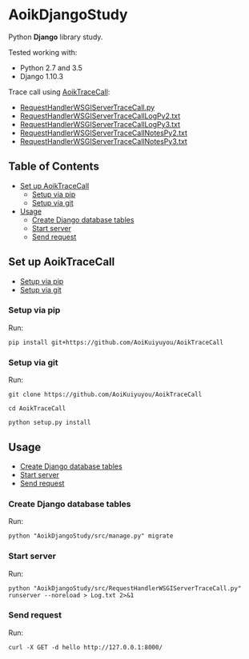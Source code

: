 # AoikDjangoStudy
Python **Django** library study.

Tested working with:
- Python 2.7 and 3.5
- Django 1.10.3

Trace call using [AoikTraceCall](https://github.com/AoiKuiyuyou/AoikTraceCall):
- [RequestHandlerWSGIServerTraceCall.py](/src/RequestHandlerWSGIServerTraceCall.py)
- [RequestHandlerWSGIServerTraceCallLogPy2.txt](/src/RequestHandlerWSGIServerTraceCallLogPy2.txt?raw=True)
- [RequestHandlerWSGIServerTraceCallLogPy3.txt](/src/RequestHandlerWSGIServerTraceCallLogPy3.txt?raw=True)
- [RequestHandlerWSGIServerTraceCallNotesPy2.txt](/src/RequestHandlerWSGIServerTraceCallNotesPy2.txt?raw=True)
- [RequestHandlerWSGIServerTraceCallNotesPy3.txt](/src/RequestHandlerWSGIServerTraceCallNotesPy3.txt?raw=True)

## Table of Contents
- [Set up AoikTraceCall](#set-up-aoiktracecall)
  - [Setup via pip](#setup-via-pip)
  - [Setup via git](#setup-via-git)
- [Usage](#usage)
  - [Create Django database tables](#create-django-database-tables)
  - [Start server](#start-server)
  - [Send request](#send-request)

## Set up AoikTraceCall
- [Setup via pip](#setup-via-pip)
- [Setup via git](#setup-via-git)

### Setup via pip
Run:
```
pip install git+https://github.com/AoiKuiyuyou/AoikTraceCall
```

### Setup via git
Run:
```
git clone https://github.com/AoiKuiyuyou/AoikTraceCall

cd AoikTraceCall

python setup.py install
```

## Usage
- [Create Django database tables](#create-django-database-tables)
- [Start server](#start-server)
- [Send request](#send-request)

### Create Django database tables
Run:
```
python "AoikDjangoStudy/src/manage.py" migrate
```

### Start server
Run:
```
python "AoikDjangoStudy/src/RequestHandlerWSGIServerTraceCall.py" runserver --noreload > Log.txt 2>&1
```

### Send request
Run:
```
curl -X GET -d hello http://127.0.0.1:8000/
```
